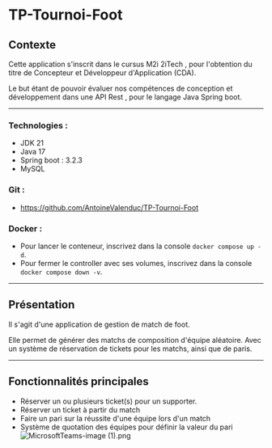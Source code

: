 # TP-Tournoi-Foot

## Contexte

Cette application s'inscrit dans le cursus M2i 2iTech
, pour l'obtention du titre de Concepteur et Développeur d'Application (CDA).

Le but étant de pouvoir évaluer nos compétences de conception et développement dans une API Rest
, pour le langage Java Spring boot.

---

### Technologies :
- JDK 21
- Java 17
- Spring boot : 3.2.3
- MySQL

### Git :
- https://github.com/AntoineValenduc/TP-Tournoi-Foot

### Docker :

- Pour lancer le conteneur, inscrivez dans la console `docker compose up -d`.
- Pour fermer le controller avec ses volumes, inscrivez dans la console `docker compose down -v`.

---

## Présentation

Il s'agit d'une application de gestion de match de foot.

Elle permet de générer des matchs de composition d'équipe aléatoire.
Avec un système de réservation de tickets pour les matchs, ainsi que de paris.

---

## Fonctionnalités principales

- Réserver un ou plusieurs ticket(s) pour un supporter.
- Réserver un ticket à partir du match
- Faire un pari sur la réussite d'une équipe lors d'un match 
- Système de quotation des équipes pour définir la valeur du pari
![MicrosoftTeams-image (1).png](..%2F..%2FDownloads%2FMicrosoftTeams-image%20%281%29.png)